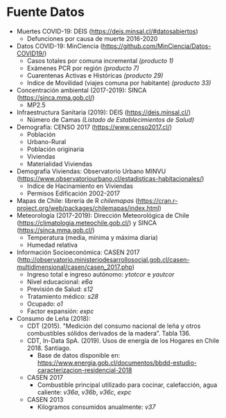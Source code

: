 Fuente Datos
================
* Muertes COVID-19: DEIS (https://deis.minsal.cl/#datosabiertos)
	* Defunciones por causa de muerte 2016-2020
* Datos COVID-19: MinCiencia (https://github.com/MinCiencia/Datos-COVID19/)
	* Casos totales por comuna incremental *(producto 1)*
	* Exámenes PCR por región *(producto 7)*
	* Cuarentenas Activas e Históricas *(producto 29)*
	* Indice de Movilidad (viajes comuna por habitante) *(producto 33)*
* Concentración ambiental (2017-2019): SINCA (https://sinca.mma.gob.cl/)
	* MP2.5
* Infraestructura Sanitaria (2019): DEIS (https://deis.minsal.cl/)
	* Número de Camas *(Listado de Establecimientos de Salud)*
* Demografía: CENSO 2017 (https://www.censo2017.cl/)
	* Población
	* Urbano-Rural
	* Población originaria
	* Viviendas
	* Materialidad Viviendas
* Demografía Viviendas: Observatorio Urbano MINVU (https://www.observatoriourbano.cl/estadisticas-habitacionales/)
	* Indice de Hacinamiento en Viviendas
	* Permisos Edificación 2002-2017
* Mapas de Chile: librería de R *chilemapas* (https://cran.r-project.org/web/packages/chilemapas/index.html)
* Meteorología (2017-2019): Dirección Meteorológica de Chile (https://climatologia.meteochile.gob.cl/) y SINCA (https://sinca.mma.gob.cl/)
	* Temperatura (media, mínima y máxima diaria)
	* Humedad relativa
* Información Socioeconómica: CASEN 2017 (http://observatorio.ministeriodesarrollosocial.gob.cl/casen-multidimensional/casen/casen_2017.php)
	* Ingreso total e ingreso autónomo: *ytotcor* e *yautcor*
	* Nivel educacional: *e6a* 
	* Previsión de Salud: *s12* 
	* Tratamiento médico: *s28*
	* Ocupado: *o1*
	* Factor expansión: *expc*
* Consumo de Leña (2018): 
	* CDT (2015). "Medición del consumo nacional de leña y otros combustibles sólidos derivados de la madera”. Tabla 136.
	* CDT, In-Data SpA. (2019). Usos de energía de los Hogares en Chile 2018. Santiago.
		* Base de datos disponible en: https://www.energia.gob.cl/documentos/bbdd-estudio-caracterizacion-residencial-2018
	* CASEN 2017
		* Combustible principal utilizado para cocinar, calefacción, agua caliente: *v36a*, *v36b*, *v36c*, *expc*
	* CASEN 2013
		* Kilogramos consumidos anualmente: *v37*
